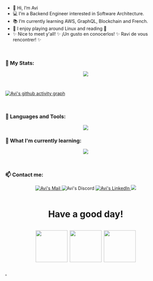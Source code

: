 - 👋 Hi, I’m Avi 
- 💻 I’m a Backend Engineer interested in Software Architecture.
- 📚 I’m currently learning AWS, GraphQL, Blockchain and French.
- 💙 I enjoy playing around Linux and reading :penguin: 
- ✨ Nice to meet y'all! ✨ ¡Un gusto en conocerlos! ✨ Ravi de vous rencontrer! ✨ 

<br>

<h3 align="left">🧮 My Stats:</h3>

<p align="center"> 

<img src="https://streak-stats.demolab.com?user=avi-2-avi&theme=material-palenight&hide_border=true&date_format=j%20M%5B%20Y%5D&ring=C4A7E7&fire=EBBCBA&sideNums=C4A7E7&sideLabels=C4A7E7&dates=FFFFFF&currStreakLabel=9CCFD8&currStreakNum=9CCFD8"/>

</p>

<br>

[![Avi's github activity graph](https://activity-graph.herokuapp.com/graph?username=avi-2-avi&theme=material-palenight)](https://github.com/ashutosh00710/github-readme-activity-graph)

<br>

<h3 align="left">🧰 Languages and Tools:</h3>
<p align="center">
  <a href="https://skillicons.dev">
    <img src="https://skillicons.dev/icons?i=py,aws,linux,docker,postgres,mongodb,mysql,graphql,fastapi,figma,cpp,git,neovim,react,vscode,visualstudio&perline=8" />
  </a>
</p>

<h3 align="left">🔮 What I'm currently learning:</h3>
<p align="center">
  <a href="https://skillicons.dev">
    <img src="https://skillicons.dev/icons?i=rust,go,svelte,ts,aws,azure&perline=10" />
  </a>
</p>

<br>
<h3 align="left">📫 Contact me:</h3>

<div align="center" style="text-align:center">
    <a href="mailto:avicon95@protonmail.com">
        <img src="https://img.shields.io/badge/-Protonmail-263162?style=for-the-badge&logo=Protonmail&logoColor=white"
            alt="Avi's Mail">
    </a>
    <a>
        <img src="https://img.shields.io/badge/-Avi%234735-404EED?style=for-the-badge&logo=Discord&logoColor=white"
            alt="Avi's Discord">
    </a>
    </a>
    <a href="https://www.linkedin.com/in/cristina-vidal-falcon-1063311b1/">
        <img src="https://img.shields.io/badge/LinkedIn-0A66C2?style=for-the-badge&logo=linkedin&logoColor=white"
            alt="Avi's LinkedIn">
    </a>
    <a href="https://www.hackerrank.com/avi_con"><img src="https://img.shields.io/badge/-Hackerrank-2EC866?style=for-the-badge&logo=HackerRank&logoColor=white"/></a>
</div>  

<br>

<h1 align="center">Have a good day!</a><br/><br/> 

<img src="https://vignette.wikia.nocookie.net/animal-jam-clans-1/images/4/49/Penguin-Flapping.gif/revision/latest/scale-to-width-down/480?cb=20161113221226" width="100" /> 
<img src="https://vignette.wikia.nocookie.net/animal-jam-clans-1/images/4/49/Penguin-Flapping.gif/revision/latest/scale-to-width-down/480?cb=20161113221226" width="100" />
<img src="https://vignette.wikia.nocookie.net/animal-jam-clans-1/images/4/49/Penguin-Flapping.gif/revision/latest/scale-to-width-down/480?cb=20161113221226" width="100" /></h1>

[.](https://www.youtube.com/watch?v=bnmAi53H520) </a><br/><br/>
